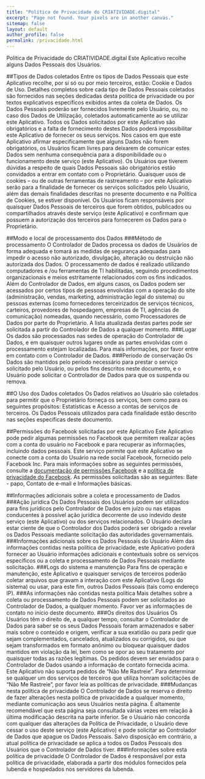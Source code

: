 ```yaml
---
title: "Política de Privacidade do CRIATIVIDADE.digital"
excerpt: "Page not found. Your pixels are in another canvas."
sitemap: false
layout: default
author_profile: false
permalink: /privacidade.html
---
```


Política de Privacidade do CRIATIVIDADE.digital
Este Aplicativo recolhe alguns Dados Pessoais dos Usuários.

##Tipos de Dados coletados
Entre os tipos de Dados Pessoais que este Aplicativo recolhe, por si só ou por meio terceiros, estão: Cookie e Dados de Uso.
Detalhes completos sobre cada tipo de Dados Pessoais coletados são fornecidos nas seções dedicadas desta política de privacidade ou por textos explicativos específicos exibidos antes da coleta de Dados.
Os Dados Pessoais poderão ser fornecidos livremente pelo Usuário, ou, no caso dos Dados de Utilização, coletados automaticamente ao se utilizar este Aplicativo.
Todos os Dados solicitados por este Aplicativo são obrigatórios e a falta de fornecimento destes Dados poderá impossibilitar este Aplicativo de fornecer os seus serviços. Nos casos em que este Aplicativo afirmar especificamente que alguns Dados não forem obrigatórios, os Usuários ficam livres para deixarem de comunicar estes Dados sem nenhuma consequência para a disponibilidade ou o funcionamento deste serviço (este Aplicativo).
Os Usuários que tiverem dúvidas a respeito de quais Dados Pessoais são obrigatórios estão convidados a entrar em contato com o Proprietário.
Quaisquer usos de cookies – ou de outras ferramentas de rastreamento – por este Aplicativo serão para a finalidade de fornecer os serviços solicitados pelo Usuário, além das demais finalidades descritas no presente documento e na Política de Cookies, se estiver disponível.
Os Usuários ficam responsáveis por quaisquer Dados Pessoais de terceiros que forem obtidos, publicados ou compartilhados através deste serviço (este Aplicativo) e confirmam que possuem a autorização dos terceiros para fornecerem os Dados para o Proprietário.

##Modo e local de processamento dos Dados
###Método de processamento
O Controlador de Dados processa os dados de Usuários de forma adequada e tomará as medidas de segurança adequadas para impedir o acesso não autorizado, divulgação, alteração ou destruição não autorizada dos Dados.
O processamento de dados é realizado utilizando computadores e /ou ferramentas de TI habilitadas, seguindo procedimentos organizacionais e meios estritamente relacionados com os fins indicados. Além do Controlador de Dados, em alguns casos, os Dados podem ser acessados por certos tipos de pessoas envolvidas com a operação do site (administração, vendas, marketing, administração legal do sistema) ou pessoas externas (como fornecedores terceirizados de serviços técnicos, carteiros, provedores de hospedagem, empresas de TI, agências de comunicação) nomeadas, quando necessário, como Processadores de Dados por parte do Proprietário. A lista atualizada destas partes pode ser solicitada a partir do Controlador de Dados a qualquer momento.
###Lugar
Os dados são processados nas sedes de operação do Controlador de Dados, e em quaisquer outros lugares onde as partes envolvidas com o processamento estejam localizadas. Para mais informações, por favor entre em contato com o Controlador de Dados.
###Período de conservação
Os Dados são mantidos pelo período necessário para prestar o serviço solicitado pelo Usuário, ou pelos fins descritos neste documento, e o Usuário pode solicitar o Controlador de Dados para que os suspenda ou remova.

##O Uso dos Dados coletados
Os Dados relativos ao Usuário são coletados para permitir que o Proprietário forneça os serviços, bem como para os seguintes propósitos: Estatísticas e Acesso a contas de serviços de terceiros.
Os Dados Pessoais utilizados para cada finalidade estão descrito nas seções específicas deste documento.

##Permissões do Facebook solicitadas por este Aplicativo
Este Aplicativo pode pedir algumas permissões no Facebook que permitem realizar ações com a conta do usuário no Facebook e para recuperar as informações, incluindo dados pessoais. Este serviço permite que este Aplicativo se conecte com a conta do Usuário na rede social Facebook, fornecido pelo Facebook Inc.
Para mais informações sobre as seguintes permissões, consulte a [documentação de permissões Facebook](https://developers.facebook.com/docs/authentication/permissions/) e a [política de privacidade do Facebook](https://www.facebook.com/about/privacy/).
As permissões solicitadas são as seguintes: Bate - papo, Contato de e-mail e Informações básicas.

##Informações adicionais sobre a coleta e processamento de Dados
###Ação jurídica
Os Dados Pessoais dos Usuários podem ser utilizados para fins jurídicos pelo Controlador de Dados em juízo ou nas etapas conducentes à possível ação jurídica decorrente de uso indevido deste serviço (este Aplicativo) ou dos serviços relacionados.
O Usuário declara estar ciente de que o Controlador dos Dados poderá ser obrigado a revelar os Dados Pessoais mediante solicitação das autoridades governamentais.
###Informações adicionais sobre os Dados Pessoais do Usuário
Além das informações contidas nesta política de privacidade, este Aplicativo poderá fornecer ao Usuário informações adicionais e contextuais sobre os serviços específicos ou a coleta e processamento de Dados Pessoais mediante solicitação.
###Logs do sistema e manutenção
Para fins de operação e manutenção, este Aplicativo e quaisquer serviços de terceiros poderão coletar arquivos que gravam a interação com este Aplicativo (Logs do sistema) ou usar, para este fim, outros Dados Pessoais (tais como endereço IP).
###As informações não contidas nesta política
Mais detalhes sobre a coleta ou processamento de Dados Pessoais podem ser solicitados ao Controlador de Dados, a qualquer momento. Favor ver as informações de contato no início deste documento.
###Os direitos dos Usuários
Os Usuários têm o direito de, a qualquer tempo, consultar o Controlador de Dados para saber se os seus Dados Pessoais foram armazenados e saber mais sobre o conteúdo e origem, verificar a sua exatidão ou para pedir que sejam complementados, cancelados, atualizados ou corrigidos, ou que sejam transformados em formato anônimo ou bloquear quaisquer dados mantidos em violação da lei, bem como se opor ao seu tratamento por quaisquer todas as razões legítimas. Os pedidos devem ser enviados para o Controlador de Dados usando a informação de contato fornecida acima.
Este Aplicativo não suporta pedidos de “Não Me Rastreie”.
Para determinar se qualquer um dos serviços de terceiros que utiliza honram solicitações de “Não Me Rastreie”, por favor leia as políticas de privacidade.
###Mudanças nesta política de privacidade
O Controlador de Dados se reserva o direito de fazer alterações nesta política de privacidade a qualquer momento, mediante comunicação aos seus Usuários nesta página. É altamente recomendável que esta página seja consultada várias vezes em relação à última modificação descrita na parte inferior. Se o Usuário não concorda com qualquer das alterações da Política de Privacidade, o Usuário deve cessar o uso deste serviço (este Aplicativo) e pode solicitar ao Controlador de Dados que apague os Dados Pessoais. Salvo disposição em contrário, a atual política de privacidade se aplica a todos os Dados Pessoais dos Usuários que o Controlador de Dados tiver.
###Informações sobre esta política de privacidade
O Controlador de Dados é responsável por esta política de privacidade, elaborada a partir dos módulos fornecidos pela Iubenda e hospedados nos servidores da Iubenda.